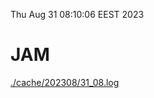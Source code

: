 Thu Aug 31 08:10:06 EEST 2023
# JAM
<a href='./cache/202308/31_08.log'>./cache/202308/31_08.log</a>
